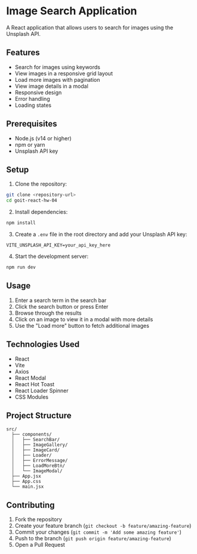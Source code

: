 # Image Search Application

A React application that allows users to search for images using the Unsplash API.

## Features

- Search for images using keywords
- View images in a responsive grid layout
- Load more images with pagination
- View image details in a modal
- Responsive design
- Error handling
- Loading states

## Prerequisites

- Node.js (v14 or higher)
- npm or yarn
- Unsplash API key

## Setup

1. Clone the repository:
```bash
git clone <repository-url>
cd goit-react-hw-04
```

2. Install dependencies:
```bash
npm install
```

3. Create a `.env` file in the root directory and add your Unsplash API key:
```
VITE_UNSPLASH_API_KEY=your_api_key_here
```

4. Start the development server:
```bash
npm run dev
```

## Usage

1. Enter a search term in the search bar
2. Click the search button or press Enter
3. Browse through the results
4. Click on an image to view it in a modal with more details
5. Use the "Load more" button to fetch additional images

## Technologies Used

- React
- Vite
- Axios
- React Modal
- React Hot Toast
- React Loader Spinner
- CSS Modules

## Project Structure

```
src/
  ├── components/
  │   ├── SearchBar/
  │   ├── ImageGallery/
  │   ├── ImageCard/
  │   ├── Loader/
  │   ├── ErrorMessage/
  │   ├── LoadMoreBtn/
  │   └── ImageModal/
  ├── App.jsx
  ├── App.css
  └── main.jsx
```

## Contributing

1. Fork the repository
2. Create your feature branch (`git checkout -b feature/amazing-feature`)
3. Commit your changes (`git commit -m 'Add some amazing feature'`)
4. Push to the branch (`git push origin feature/amazing-feature`)
5. Open a Pull Request
